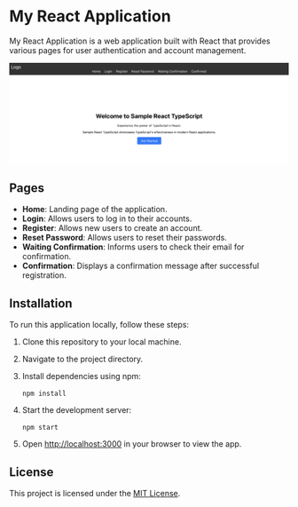 # My React Application

My React Application is a web application built with React that provides various pages for user authentication and account management.

<img src="assets/screenshot.png">

## Pages

- **Home**: Landing page of the application.
- **Login**: Allows users to log in to their accounts.
- **Register**: Allows new users to create an account.
- **Reset Password**: Allows users to reset their passwords.
- **Waiting Confirmation**: Informs users to check their email for confirmation.
- **Confirmation**: Displays a confirmation message after successful registration.

## Installation

To run this application locally, follow these steps:

1. Clone this repository to your local machine.
2. Navigate to the project directory.
3. Install dependencies using npm:

   ```
   npm install
   ```

4. Start the development server:

   ```
   npm start
   ```

5. Open [http://localhost:3000](http://localhost:3000) in your browser to view the app.

## License

This project is licensed under the [MIT License](LICENSE).
